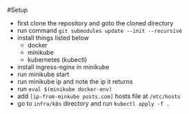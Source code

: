 #Setup

- first clone the repository and goto the cloned directory
- run command ```git submodules update --init --recursive```
- install things listed below
  - docker
  - minikube
  - kubernetes (kubectl)
- install ingress-nginx in minikube
- run minikube start
- run minikube ip and note the ip it returns
- run ```eval $(minikube docker-env)```
- add ```[ip-from-minkube posts.com]``` hosts file at ```/etc/hosts```
- go to ```infra/k8s``` directory and run ```kubectl apply -f .```